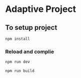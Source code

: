 # Adaptive Project






## To setup project 

```sh
npm install
```

### Reload and complie 

```sh
npm run dev
```

```sh
npm run build
```
